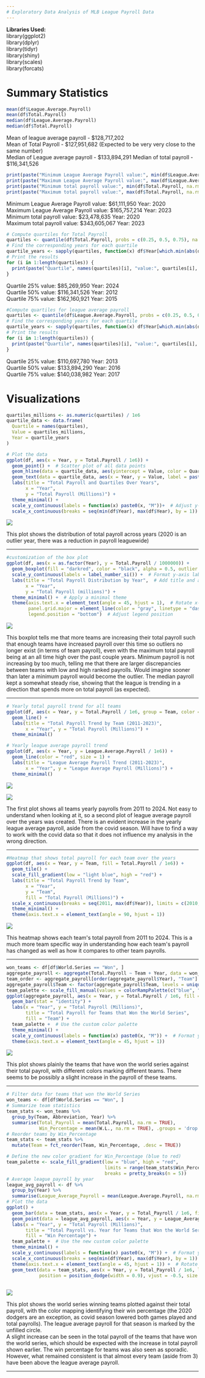 ```yaml
---
# Exploratory Data Analysis of MLB League Payroll Data
---
```


**Libraries Used:**   
library(ggplot2)  
library(dplyr)  
library(tidyr)  
library(shiny)  
library(scales)  
library(forcats)     


# Summary Statistics

```r
mean(df$League.Average.Payroll)
mean(df$Total.Payroll)
median(df$League.Average.Payroll)
median(df$Total.Payroll)
```

Mean of league average payroll - $128,717,202  
Mean of Total Payroll - $127,951,682 (Expected to be very very close to the same number)  
Median of League average payroll - $133,894,291
Median of total payroll - $116,341,526  

```r
print(paste("Minimum League Average Payroll value:", min(df$League.Average.Payroll, na.rm = TRUE), "Year:", df$Year[which.min(df$League.Average.Payroll)]))
print(paste("Maximum League Average Payroll value:", max(df$League.Average.Payroll, na.rm = TRUE), "Year:", df$Year[which.max(df$League.Average.Payroll)]))
print(paste("Minimum total payroll value:", min(df$Total.Payroll, na.rm = TRUE), "Year:", df$Year[which.min(df$Total.Payroll)]))
print(paste("Maximum total payroll value:", max(df$Total.Payroll, na.rm = TRUE), "Year:", df$Year[which.max(df$Total.Payroll)]))
```

Minimum League Average Payroll value: $61,111,950 Year: 2020    
Maximum League Average Payroll value: $165,757,214 Year: 2023    
Minimum total payroll value: $23,478,635 Year: 2020  
Maximum total payroll value: $343,605,067 Year: 2023   


```r
# Compute quartiles for Total Payroll
quartiles <- quantile(df$Total.Payroll, probs = c(0.25, 0.5, 0.75), na.rm = TRUE)
# Find the corresponding years for each quartile
quartile_years <- sapply(quartiles, function(x) df$Year[which.min(abs(df$Total.Payroll - x))])
# Print the results
for (i in 1:length(quartiles)) {
  print(paste("Quartile", names(quartiles)[i], "value:", quartiles[i], "Year:", quartile_years[i]))
}
```
Quartile 25% value: $85,269,950 Year: 2024   
Quartile 50% value: $116,341,526 Year: 2012    
Quartile 75% value: $162,160,921 Year: 2015   

```r
#Compute quartiles for league average payroll
quartiles <- quantile(df$League.Average.Payroll, probs = c(0.25, 0.5, 0.75), na.rm = TRUE)
# Find the corresponding years for each quartile
quartile_years <- sapply(quartiles, function(x) df$Year[which.min(abs(df$League.Average.Payroll - x))])
# Print the results
for (i in 1:length(quartiles)) {
  print(paste("Quartile", names(quartiles)[i], "value:", quartiles[i], "Year:", quartile_years[i]))
}
```
Quartile 25% value: $110,697,780 Year: 2013  
Quartile 50% value: $133,894,290 Year: 2016    
Quartile 75% value: $140,038,982 Year: 2017    


# Visualizations

```r
quartiles_millions <- as.numeric(quartiles) / 1e6
quartile_data <- data.frame(
  Quartile = names(quartiles),
  Value = quartiles_millions,
  Year = quartile_years
)

# Plot the data
ggplot(df, aes(x = Year, y = Total.Payroll / 1e6)) +
  geom_point() +  # Scatter plot of all data points
  geom_hline(data = quartile_data, aes(yintercept = Value, color = Quartile), linetype = "dashed", size = 1) +
  geom_text(data = quartile_data, aes(x = Year, y = Value, label = paste(Quartile, ":", round(Value, 1))), vjust = -12) +
  labs(title = "Total Payroll and Quartiles Over Years",
       x = "Year",
       y = "Total Payroll (Millions)") +
  theme_minimal() +
  scale_y_continuous(labels = function(x) paste0(x, "M"))+  # Adjust y-axis labels to show values in millions
  scale_x_continuous(breaks = seq(min(df$Year), max(df$Year), by = 1))  # Include all years
```

  ![](EDA_Images/UpdatedBoxplot1.png)
  
This plot shows the distribution of total payroll across years (2020 is an outlier year, there was a reduction in payroll leaguewide)

---

```r
#customization of the box plot
ggplot(df, aes(x = as.factor(Year), y = Total.Payroll / 1000000)) +
  geom_boxplot(fill = "darkred", color = "black", alpha = 0.5, outlier.shape = 5) +  # Customize box plot appearance
  scale_y_continuous(labels = label_number_si()) +  # Format y-axis labels
  labs(title = "Total Payroll Distribution by Year",  # Add title and axis labels
       x = "Year",
       y = "Total Payroll (millions)") +
  theme_minimal() +  # Apply a minimal theme
  theme(axis.text.x = element_text(angle = 45, hjust = 1),  # Rotate x-axis labels
        panel.grid.major = element_line(color = "gray", linetype = "dashed"),  # Customize grid lines
        legend.position = "bottom")  # Adjust legend position
```

  ![](EDA_Images/UpdatedBoxplot2.png)  
  
  This boxplot tells me that more teams are increasing their total payroll such that enough teams have increased payroll over this time so outliers no longer exist (in terms of team payroll), even with the maximum total payroll being at an all time high over the past couple years.
  Minimum payroll is not increasing by too much, telling me that there are larger discrepancies between teams with low and high ranked payrolls. Would imagine sooner than later a minimum payroll would become the outlier. The median payroll kept a somewhat steady rise, 
  showing that the league is trending in a direction that spends more on total payroll (as expected).
  
---

```r
# Yearly total payroll trend for all teams
ggplot(df, aes(x = Year, y = Total.Payroll / 1e6, group = Team, color = Team)) +
  geom_line() +
  labs(title = "Total Payroll Trend by Team (2011-2023)",
       x = "Year", y = "Total Payroll (Millions)") +
  theme_minimal()

# Yearly league average payroll trend
ggplot(df, aes(x = Year, y = League.Average.Payroll / 1e6)) +
  geom_line(color = "red", size = 1) +
  labs(title = "League Average Payroll Trend (2011-2023)",
       x = "Year", y = "League Average Payroll (Millions)") +
  theme_minimal()
```

![](EDA_Images/allteamspayroll.png)

![](EDA_Images/YearlyPayrollTrend.png)

The first plot shows all teams yearly payrolls from 2011 to 2024. Not easy to understand when looking at it, so a second plot of league average payroll over the years was created. There is an evident increase in the yearly league average payroll, aside from the covid season. Will have to find a way to work with the covid data so that it does not influence my analysis in the wrong direction. 

---

```r
#Heatmap that shows total payroll for each team over the years
ggplot(df, aes(x = Year, y = Team, fill = Total.Payroll / 1e6)) +
  geom_tile() +
  scale_fill_gradient(low = "light blue", high = "red") +
  labs(title = "Total Payroll Trend by Team",
       x = "Year",
       y = "Team",
       fill = "Total Payroll (Millions)") +
  scale_x_continuous(breaks = seq(2011, max(df$Year)), limits = c(2010,2025)) +
  theme_minimal() +
  theme(axis.text.x = element_text(angle = 90, hjust = 1))
```
![](EDA_Images/payrollheatmap.png)

This heatmap shows each team's total payroll from 2011 to 2024. This is a much more team specific way in understanding how each team's payroll has changed as well as how it compares to other team payrolls. 

---

```r
won_teams <- df[df$World.Series == "Won", ]
aggregate_payroll <- aggregate(Total.Payroll ~ Team + Year, data = won_teams, FUN = function(x) x[1])
team_order <- aggregate_payroll[order(aggregate_payroll$Year), "Team"]
aggregate_payroll$Team <- factor(aggregate_payroll$Team, levels = unique(aggregate_payroll$Team))
team_palette <- scale_fill_manual(values = colorRampPalette(c("blue", "red"))(length(unique(aggregate_payroll$Team))))
ggplot(aggregate_payroll, aes(x = Year, y = Total.Payroll / 1e6, fill = Team)) +
  geom_bar(stat = "identity") +
  labs(x = "Year", y = "Total Payroll (Millions)",
       title = "Total Payroll for Teams that Won the World Series",
       fill = "Team") +
  team_palette +  # Use the custom color palette
  theme_minimal() +
  scale_y_continuous(labels = function(x) paste0(x, "M")) +  # Format y-axis labels in millions
  theme(axis.text.x = element_text(angle = 45, hjust = 1))
```
![](EDA_Images/wsteamcolor.png)

This plot shows plainly the teams that have won the world series against their total payroll, with different colors marking different teams. There seems to be possibly a slight increase in the payroll of these teams.

---


```r
# Filter data for teams that won the World Series
won_teams <- df[df$World.Series == "Won", ]
# Summarize team statistics
team_stats <- won_teams %>%
  group_by(Team, Abbreviation, Year) %>%
  summarise(Total_Payroll = mean(Total.Payroll, na.rm = TRUE),  
            Win_Percentage = mean(W.L., na.rm = TRUE), .groups = 'drop')  # win percentage for each team in each year
# Reorder teams by Win_Percentage
team_stats <- team_stats %>%
  mutate(Team = fct_reorder(Team, Win_Percentage, .desc = TRUE))

# Define the new color gradient for Win_Percentage (blue to red)
team_palette <- scale_fill_gradient(low = "blue", high = "red",
                                    limits = range(team_stats$Win_Percentage),
                                    breaks = pretty_breaks(n = 5))
# Average league payroll by year
league_avg_payroll <- df %>%
  group_by(Year) %>%
  summarise(League_Average_Payroll = mean(League.Average.Payroll, na.rm = TRUE))
# Plot the data
ggplot() +
  geom_bar(data = team_stats, aes(x = Year, y = Total_Payroll / 1e6, fill = Win_Percentage), stat = "identity", position = "dodge") +
  geom_point(data = league_avg_payroll, aes(x = Year, y = League_Average_Payroll / 1e6), color = "black", size = 3, shape = 1) +  # Add points for league average payroll
  labs(x = "Year", y = "Total Payroll (Millions)",
       title = "Total Payroll vs. Year for Teams that Won the World Series",
       fill = "Win Percentage") +
  team_palette +  # Use the new custom color palette
  theme_minimal() +
  scale_y_continuous(labels = function(x) paste0(x, "M")) +  # Format y-axis labels in millions
  scale_x_continuous(breaks = seq(min(df$Year), max(df$Year), by = 1)) +  # Include all years
  theme(axis.text.x = element_text(angle = 45, hjust = 1)) +  # Rotate x-axis labels for better readability
  geom_text(data = team_stats, aes(x = Year, y = Total_Payroll / 1e6, label = Abbreviation), 
            position = position_dodge(width = 0.9), vjust = -0.5, size = 3, color = "black")  # Adjust vertical position, text size, and color     
  
```
![](EDA_Images/wsPayrollWinpct.png)  

This plot shows the world series winning teams plotted against their total payroll, with the color mapping identifying their win percentage (the 2020 dodgers are an exception, as covid season lowered both games played and total payrolls). The league average payroll for that season is marked by the unfilled circle.   
A slight increase can be seen in the total payroll of the teams that have won the world series, which should be expected with the increase in total payroll shown earlier. The win percentage for teams was also seen as sporadic. However, what remained consistent is that almost every team (aside from 3) have been above the league average payroll.

---
